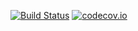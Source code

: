 [![Build Status](https://travis-ci.org/political-memory/django-representatives-votes.svg?branch=travis)](https://travis-ci.org/political-memory/django-representatives-votes)
[![codecov.io](https://codecov.io/github/political-memory/django-representatives-votes/coverage.svg?branch=master)](https://codecov.io/github/political-memory/django-representatives-votes?branch=master)
